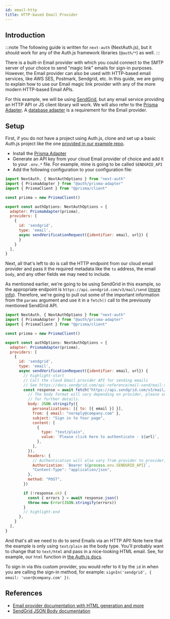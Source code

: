 ```yaml
---
id: email-http
title: HTTP-based Email Provider
---
```


## Introduction

:::note
The following guide is written for `next-auth` (NextAuth.js), but it should work for any of the Auth.js framework libraries (`@auth/*`) as well.
:::

There is a built-in Email provider with which you could connect to the SMTP server of your choice to send "magic link" emails for sign-in purposes. However, the Email provider can also be used with HTTP-based email services, like AWS SES, Postmark, Sendgrid, etc. In this guide, we are going to explain how to use our Email magic link provider with any of the more modern HTTP-based Email APIs.

For this example, we will be using [SendGrid](https://sendgrid.com), but any email service providing an HTTP API or JS client library will work.
We will also refer to the [Prisma Adapter](/reference/adapter/prisma). A [database adapter](/getting-started/adapters) is a requirement for the Email provider.

## Setup

First, if you do not have a project using Auth.js, clone and set up a basic Auth.js project like the one [provided in our example repo](https://github.com/nextauthjs/next-auth-example).

- Install the [Prisma Adapter](/reference/adapter/prisma)
- Generate an API key from your cloud Email provider of choice and add it to your `.env.*` file. For example, mine is going to be called `SENDGRID_API`
- Add the following configuration to your configuration file:

```js title="auth.ts"
import NextAuth, { NextAuthOptions } from "next-auth"
import { PrismaAdapter } from "@auth/prisma-adapter"
import { PrismaClient } from "@prisma/client"

const prisma = new PrismaClient()

export const authOptions: NextAuthOptions = {
  adapter: PrismaAdapter(prisma),
  providers: [
    {
      id: 'sendgrid',
      type: 'email',
      async sendVerificationRequest({identifier: email, url}) {
      }
    }
  ],
}

```

Next, all that's left to do is call the HTTP endpoint from our cloud email provider and pass it the required metadata like the `to` address, the email `body`, and any other fields we may need to include.

As mentioned earlier, we're going to be using SendGrid in this example, so the appropriate endpoint is `https://api.sendgrid.com/v3/mail/send` ([more info](https://docs.sendgrid.com/for-developers/sending-email/api-getting-started)). Therefore, we're going to pull out some of the important information from the `params` argument and use it in a `fetch()` call to the previously mentioned SendGrid API.

```js title="auth.ts"
import NextAuth, { NextAuthOptions } from "next-auth"
import { PrismaAdapter } from "@auth/prisma-adapter"
import { PrismaClient } from "@prisma/client"

const prisma = new PrismaClient()

export const authOptions: NextAuthOptions = {
  adapter: PrismaAdapter(prisma),
  providers: [
    {
      id: 'sendgrid',
      type: 'email',
      async sendVerificationRequest({identifier: email, url}) {
        // highlight-start
        // Call the cloud Email provider API for sending emails
        // See https://docs.sendgrid.com/api-reference/mail-send/mail-send
        const response = await fetch("https://api.sendgrid.com/v3/mail/send", {
          // The body format will vary depending on provider, please see their documentation
          // for further details.
          body: JSON.stringify({
            personalizations: [{ to: [{ email }] }],
            from: { email: "noreply@company.com" },
            subject: "Sign in to Your page",
            content: [
              {
                type: "text/plain",
                value: `Please click here to authenticate - ${url}`,
              },
            ],
          }),
          headers: {
            // Authentication will also vary from provider to provider, please see their docs.
            Authorization: `Bearer ${process.env.SENDGRID_API}`,
            "Content-Type": "application/json",
          },
          method: "POST",
        })

        if (!response.ok) {
          const { errors } = await response.json()
          throw new Error(JSON.stringify(errors))
        }
        // highlight-end
      },
    }
  ],
}
```

And that's all we need to do to send Emails via an HTTP API! Note here that the example is only using `text/plain` as the body type. You'll probably want to change that to `text/html` and pass in a nice-looking HTML email. See, for example, our `html` function in [the Auth.js docs](/reference/core/providers/email#customizing-emails).

To sign in via this custom provider, you would refer to it by the `id` in when you are calling the sign-in method, for example: `signIn('sendgrid', { email: 'user@company.com' })`.

## References

- [Email provider documentation with HTML generation and more](/reference/core/providers/email)
- [SendGrid JSON Body documentation](https://docs.sendgrid.com/api-reference/mail-send/mail-send#body)
